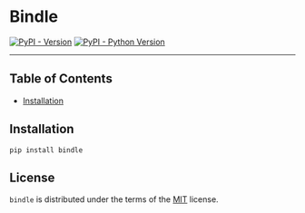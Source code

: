 # Bindle

[![PyPI - Version](https://img.shields.io/pypi/v/bindle.svg)](https://pypi.org/project/bindle)
[![PyPI - Python Version](https://img.shields.io/pypi/pyversions/bindle.svg)](https://pypi.org/project/bindle)

-----

## Table of Contents

- [Installation](#installation)

## Installation

```console
pip install bindle
```

## License

`bindle` is distributed under the terms of the [MIT](https://spdx.org/licenses/MIT.html) license.
